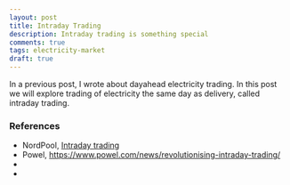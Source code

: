 ```yaml
---
layout: post
title: Intraday Trading
description: Intraday trading is something special
comments: true
tags: electricity-market
draft: true
---
```


In a previous post, I wrote about dayahead electricity trading. In this post we will explore trading of electricity the same day as delivery, called intraday trading.

### References
* NordPool, [Intraday trading](http://www.nordpoolspot.com/TAS/intraday-trading/)
* Powel, https://www.powel.com/news/revolutionising-intraday-trading/
*
*
